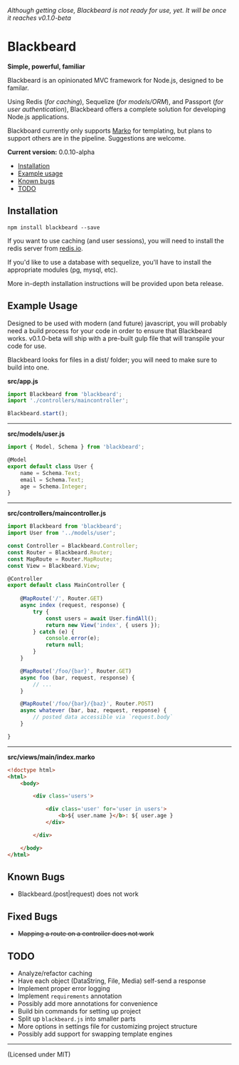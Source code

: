 *Although getting close, Blackbeard is not ready for use, yet. It will be once it reaches v0.1.0-beta*

Blackbeard
==========
**Simple, powerful, familiar**

Blackbeard is an opinionated MVC framework for Node.js, designed to be familar.

Using Redis (*for caching*), Sequelize (*for models/ORM*), and Passport (*for user authentication*), Blackbeard offers a complete solution for developing Node.js applications.

Blackboard currently only supports [Marko](https://www.npmjs.com/package/marko) for templating, but plans to support others are in the pipeline. Suggestions are welcome.

**Current version:** 0.0.10-alpha

- [Installation](#installation)
- [Example usage](#example-usage)
- [Known bugs](#known-bugs)
- [TODO](#todo)

Installation
------------

`npm install blackbeard --save`

If you want to use caching (and user sessions), you will need to install the redis server from [redis.io](http://redis.io/). 

If you'd like to use a database with sequelize, you'll have to install the appropriate modules (pg, mysql, etc).

More in-depth installation instructions will be provided upon beta release.

Example Usage
-------------

Designed to be used with modern (and future) javascript, you will probably need a build process for your code in order to ensure that Blackbeard works. v0.1.0-beta will ship with a pre-built gulp file that will transpile your code for use.

Blackbeard looks for files in a dist/ folder; you will need to make sure to build into one.

**src/app.js**
```javascript
import Blackbeard from 'blackbeard';
import './controllers/maincontroller';

Blackbeard.start();
```

---

**src/models/user.js**

```javascript
import { Model, Schema } from 'blackbeard';

@Model
export default class User {
	name = Schema.Text;
	email = Schema.Text;
	age = Schema.Integer;
}
```

---

**src/controllers/maincontroller.js**
```javascript
import Blackbeard from 'blackbeard';
import User from '../models/user';

const Controller = Blackbeard.Controller;
const Router = Blackbeard.Router;
const MapRoute = Router.MapRoute;
const View = Blackbeard.View;

@Controller
export default class MainController {
	
	@MapRoute('/', Router.GET)
	async index (request, response) {
		try {
			const users = await User.findAll();
			return new View('index', { users });
		} catch (e) {
			console.error(e);
			return null;
		}
	}

	@MapRoute('/foo/{bar}', Router.GET)
	async foo (bar, request, response) {
		// ...
	}

	@MapRoute('/foo/{bar}/{baz}', Router.POST)
	async whatever (bar, baz, request, response) {
		// posted data accessible via `request.body`
	}

}
```

---

**src/views/main/index.marko**

```html
<!doctype html>
<html>
	<body>

		<div class='users'>

			<div class='user' for='user in users'>
				<b>${ user.name }</b>: ${ user.age }
			</div>

		</div>

	</body>
</html>
```

Known Bugs
----------
- Blackbeard.(post|request) does not work

Fixed Bugs
----------
- ~~Mapping a route on a controller does not work~~

TODO
----
- Analyze/refactor caching
- Have each object (DataString, File, Media) self-send a response
- Implement proper error logging
- Implement `requirements` annotation
- Possibly add more annotations for convenience
- Build bin commands for setting up project
- Split up `blackbeard.js` into smaller parts
- More options in settings file for customizing project structure
- Possibly add support for swapping template engines

---

(Licensed under MIT)